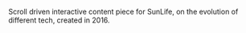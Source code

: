 Scroll driven interactive content piece for SunLife, on the evolution of different tech, created in 2016.
